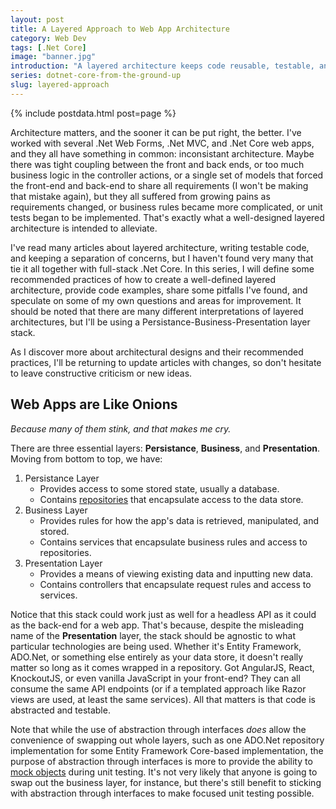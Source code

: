 ```yaml
---
layout: post
title: A Layered Approach to Web App Architecture
category: Web Dev
tags: [.Net Core]
image: "banner.jpg"
introduction: "A layered architecture keeps code reusable, testable, and upgradeable, but what does it look like in practice?"
series: dotnet-core-from-the-ground-up
slug: layered-approach
---
```

{% include postdata.html post=page %}

Architecture matters, and the sooner it can be put right, the better. I've worked with several .Net Web Forms, .Net MVC, and .Net Core web apps, and they all have something in common: inconsistant architecture. Maybe there was tight coupling between the front and back ends, or too much business logic in the controller actions, or a single set of models that forced the front-end and back-end to share all requirements (I won't be making that mistake again), but they all suffered from growing pains as requirements changed, or business rules became more complicated, or unit tests began to be implemented. That's exactly what a well-designed layered architecture is intended to alleviate.

I've read many articles about layered architecture, writing testable code, and keeping a separation of concerns, but I haven't found very many that tie it all together with full-stack .Net Core. In this series, I will define some recommended practices of how to create a well-defined layered architecture, provide code examples, share some pitfalls I've found, and speculate on some of my own questions and areas for improvement. It should be noted that there are many different interpretations of layered architectures, but I'll be using a Persistance-Business-Presentation layer stack.

As I discover more about architectural designs and their recommended practices, I'll be returning to update articles with changes, so don't hesitate to leave constructive criticism or new ideas.

## Web Apps are Like Onions
*Because many of them stink, and that makes me cry.*

There are three essential layers: **Persistance**, **Business**, and **Presentation**. Moving from bottom to top, we have:

1. Persistance Layer
   * Provides access to some stored state, usually a database.
   * Contains [repositories](https://www.codeproject.com/articles/526874/repositorypluspattern-cplusdoneplusright) that encapsulate access to the data store.
2. Business Layer
   * Provides rules for how the app's data is retrieved, manipulated, and stored.
   * Contains services that encapsulate business rules and access to repositories.
3. Presentation Layer
   * Provides a means of viewing existing data and inputting new data.
   * Contains controllers that encapsulate request rules and access to services.

Notice that this stack could work just as well for a headless API as it could as the back-end for a web app. That's because, despite the misleading name of the **Presentation** layer, the stack should be agnostic to what particular technologies are being used. Whether it's Entity Framework, ADO.Net, or something else entirely as your data store, it doesn't really matter so long as it comes wrapped in a repository. Got AngularJS, React, KnockoutJS, or even vanilla JavaScript in your front-end? They can all consume the same API endpoints (or if a templated approach like Razor views are used, at least the same services). All that matters is that code is abstracted and testable.

Note that while the use of abstraction through interfaces *does* allow the convenience of swapping out whole layers, such as one ADO.Net repository implementation for some Entity Framework Core-based implementation, the purpose of abstraction through interfaces is more to provide the ability to [mock objects](https://www.c-sharpcorner.com/UploadFile/dacca2/fundamental-of-unit-testing-understand-mock-object-in-unit/) during unit testing. It's not very likely that anyone is going to swap out the business layer, for instance, but there's still benefit to sticking with abstraction through interfaces to make focused unit testing possible.

